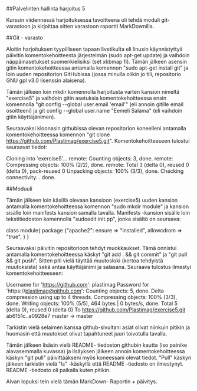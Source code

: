 ##Palvelinten hallinta harjoitus 5

Kurssin viidennessä harjoituksessa tavoitteena oli tehdä moduli git-varastoon ja kirjoittaa sitten varastoon raportti MarkDownilla.

##Git - varasto

Aloitin harjoituksen tyypilliseen tapaan livetikulta eli linuxin käynnistyttyä päivitin komentokehoitteesta järjestelmän (sudo apt-get update) ja vaihdoin näppäinasetukset suomenkielisiksi (set xkbmap fi). Tämän jälkeen asensin gitin komentokehoitteessa antamalla komennon "sudo apt-get install git" ja loin uuden repositorion GitHubissa (jossa minulla olikin jo tili, repositorio GNU gpl v3.0 lisenssin alaisena).

Tämän jälkeen loin mkdir komennolla harjoitusta varten kansion nimeltä "exercise5" ja vaihdoin gitin asetuksia komentokehoitteessa ensin komennolla "git config --global user.email 'email'" (eli annoin gitille email osoitteeni) ja git config --global user.name "Eemeli Salama" (eli vaihdoin gitin käyttäjänimen).

Seuraavaksi kloonasin githubissa olevan repositorion koneelleni antamalla komentokehoitteessa komennon "git clone https://github.com/Plastimag/exercise5.git". Komentokehoitteeseen tulostui seuraavat tiedot:

Cloning into 'exercise5'...
remote: Counting objects: 3, done.
remote: Compressing objects: 100% (2/2), done.
remote: Total 3 (delta 0), reused 0 (delta 0), pack-reused 0
Unpacking objects: 100% (3/3), done.
Checking connectivity... done.

##Moduuli

Tämän jälkeen loin käsillä olevaan kansioon (exercise5) uuden kansion antamalla komentokehoitteessa komennon "sudo mkdir module" ja kansion sisälle loin manifests kansion samalla tavalla. Manifests -kansion sisälle loin tekstitiedoston komennolla "sudoedit init.pp", jonka sisältö on seuraava:

class module{
 package {"apache2":
 ensure => "installed", 
 allowcdrom => "true",
 }
}

Seuraavaksi päivitin repositorioon tehdyt muokkaukset. Tämä onnistui antamalla komentokehoitteessa käskyt "git add . && git commit" ja "git pull && git push". Sitten piti vielä täyttää muutosloki (kertoa tehdyistä muutoksista) sekä antaa käyttäjänimi ja salasana. Seuraava tulostus ilmestyi komentokehoitteeseen:

Username for 'https://github.com': plastimag
Password for 'https://plastimag@github.com': 
Counting objects: 5, done.
Delta compression using up to 4 threads.
Compressing objects: 100% (3/3), done.
Writing objects: 100% (5/5), 464 bytes | 0 bytes/s, done.
Total 5 (delta 0), reused 0 (delta 0)
To https://github.com/Plastimag/exercise5.git
 ab6151c..a0928e7 master -> master

Tarkistin vielä selaimen kanssa github-sivultani asiat olivat niinkuin pitikin ja huomasin että muutokset olivat tapahtuneet juuri toivotulla tavalla.

Tämän jälkeen lisäsin vielä README- tiedoston githubin kautta (iso painike alavasemmalla kuvassa) ja lisäyksen jälkeen annoin komentokehoitteessa käskyn "git pull" päivittääkseni myös koneessani olevat tiedot. "Pull" käskyn jälkeen tarkistin vielä "ls" -käskyllä että README -tiedosto on ilmestynyt. README -tiedosto oli paikalla kuten pitikin.

Aivan lopuksi tein vielä tämän MarkDown- Raportin + päivitys.

